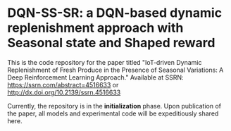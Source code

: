# DQN-SS-SR: a DQN-based dynamic replenishment approach with Seasonal state and Shaped reward

This is the code repository for the paper titled "IoT-driven Dynamic Replenishment of Fresh Produce in the Presence of Seasonal Variations: A Deep Reinforcement Learning Approach." Available at SSRN: https://ssrn.com/abstract=4516633 or http://dx.doi.org/10.2139/ssrn.4516633

Currently, the repository is in the **initialization** phase. Upon publication of the paper, all models and experimental code will be expeditiously shared here.
